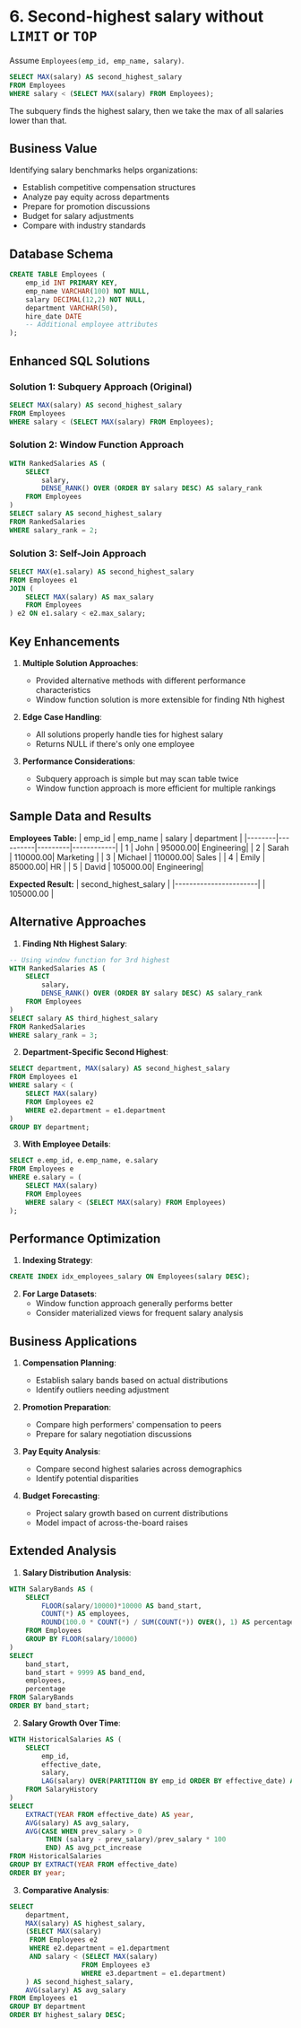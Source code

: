 # **6. Second-highest salary without `LIMIT` or `TOP`**
Assume `Employees(emp_id, emp_name, salary)`.

```sql
SELECT MAX(salary) AS second_highest_salary
FROM Employees
WHERE salary < (SELECT MAX(salary) FROM Employees);
```

The subquery finds the highest salary, then we take the max of all salaries lower than that.

## Business Value
Identifying salary benchmarks helps organizations:
- Establish competitive compensation structures
- Analyze pay equity across departments
- Prepare for promotion discussions
- Budget for salary adjustments
- Compare with industry standards

## Database Schema
```sql
CREATE TABLE Employees (
    emp_id INT PRIMARY KEY,
    emp_name VARCHAR(100) NOT NULL,
    salary DECIMAL(12,2) NOT NULL,
    department VARCHAR(50),
    hire_date DATE
    -- Additional employee attributes
);
```

## Enhanced SQL Solutions

### Solution 1: Subquery Approach (Original)
```sql
SELECT MAX(salary) AS second_highest_salary
FROM Employees
WHERE salary < (SELECT MAX(salary) FROM Employees);
```

### Solution 2: Window Function Approach
```sql
WITH RankedSalaries AS (
    SELECT 
        salary,
        DENSE_RANK() OVER (ORDER BY salary DESC) AS salary_rank
    FROM Employees
)
SELECT salary AS second_highest_salary
FROM RankedSalaries
WHERE salary_rank = 2;
```

### Solution 3: Self-Join Approach
```sql
SELECT MAX(e1.salary) AS second_highest_salary
FROM Employees e1
JOIN (
    SELECT MAX(salary) AS max_salary
    FROM Employees
) e2 ON e1.salary < e2.max_salary;
```

## Key Enhancements

1. **Multiple Solution Approaches**:
   - Provided alternative methods with different performance characteristics
   - Window function solution is more extensible for finding Nth highest

2. **Edge Case Handling**:
   - All solutions properly handle ties for highest salary
   - Returns NULL if there's only one employee

3. **Performance Considerations**:
   - Subquery approach is simple but may scan table twice
   - Window function approach is more efficient for multiple rankings

## Sample Data and Results

**Employees Table:**
| emp_id | emp_name | salary  | department |
|--------|----------|---------|------------|
| 1      | John     | 95000.00| Engineering|
| 2      | Sarah    | 110000.00| Marketing |
| 3      | Michael  | 110000.00| Sales     |
| 4      | Emily    | 85000.00| HR        |
| 5      | David    | 105000.00| Engineering|

**Expected Result:**
| second_highest_salary |
|-----------------------|
| 105000.00             |

## Alternative Approaches

1. **Finding Nth Highest Salary**:
```sql
-- Using window function for 3rd highest
WITH RankedSalaries AS (
    SELECT 
        salary,
        DENSE_RANK() OVER (ORDER BY salary DESC) AS salary_rank
    FROM Employees
)
SELECT salary AS third_highest_salary
FROM RankedSalaries
WHERE salary_rank = 3;
```

2. **Department-Specific Second Highest**:
```sql
SELECT department, MAX(salary) AS second_highest_salary
FROM Employees e1
WHERE salary < (
    SELECT MAX(salary) 
    FROM Employees e2 
    WHERE e2.department = e1.department
)
GROUP BY department;
```

3. **With Employee Details**:
```sql
SELECT e.emp_id, e.emp_name, e.salary
FROM Employees e
WHERE e.salary = (
    SELECT MAX(salary)
    FROM Employees
    WHERE salary < (SELECT MAX(salary) FROM Employees)
);
```

## Performance Optimization

1. **Indexing Strategy**:
```sql
CREATE INDEX idx_employees_salary ON Employees(salary DESC);
```

2. **For Large Datasets**:
   - Window function approach generally performs better
   - Consider materialized views for frequent salary analysis

## Business Applications

1. **Compensation Planning**:
   - Establish salary bands based on actual distributions
   - Identify outliers needing adjustment

2. **Promotion Preparation**:
   - Compare high performers' compensation to peers
   - Prepare for salary negotiation discussions

3. **Pay Equity Analysis**:
   - Compare second highest salaries across demographics
   - Identify potential disparities

4. **Budget Forecasting**:
   - Project salary growth based on current distributions
   - Model impact of across-the-board raises

## Extended Analysis

1. **Salary Distribution Analysis**:
```sql
WITH SalaryBands AS (
    SELECT 
        FLOOR(salary/10000)*10000 AS band_start,
        COUNT(*) AS employees,
        ROUND(100.0 * COUNT(*) / SUM(COUNT(*)) OVER(), 1) AS percentage
    FROM Employees
    GROUP BY FLOOR(salary/10000)
)
SELECT 
    band_start,
    band_start + 9999 AS band_end,
    employees,
    percentage
FROM SalaryBands
ORDER BY band_start;
```

2. **Salary Growth Over Time**:
```sql
WITH HistoricalSalaries AS (
    SELECT 
        emp_id,
        effective_date,
        salary,
        LAG(salary) OVER(PARTITION BY emp_id ORDER BY effective_date) AS prev_salary
    FROM SalaryHistory
)
SELECT 
    EXTRACT(YEAR FROM effective_date) AS year,
    AVG(salary) AS avg_salary,
    AVG(CASE WHEN prev_salary > 0 
         THEN (salary - prev_salary)/prev_salary * 100 
         END) AS avg_pct_increase
FROM HistoricalSalaries
GROUP BY EXTRACT(YEAR FROM effective_date)
ORDER BY year;
```

3. **Comparative Analysis**:
```sql
SELECT 
    department,
    MAX(salary) AS highest_salary,
    (SELECT MAX(salary) 
     FROM Employees e2 
     WHERE e2.department = e1.department 
     AND salary < (SELECT MAX(salary) 
                  FROM Employees e3 
                  WHERE e3.department = e1.department)
    ) AS second_highest_salary,
    AVG(salary) AS avg_salary
FROM Employees e1
GROUP BY department
ORDER BY highest_salary DESC;
```
